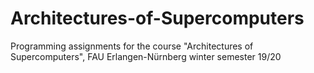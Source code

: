 # Architectures-of-Supercomputers
Programming assignments for the course "Architectures of Supercomputers", FAU Erlangen-Nürnberg winter semester 19/20
